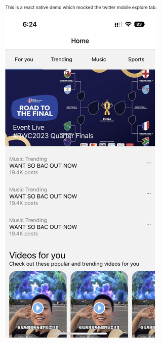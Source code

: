 This is a react native demo which mocked the twitter mobile explore tab.

![alt demoimage](./assets/demo.jpeg)